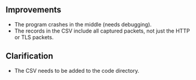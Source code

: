## Improvements

- The program crashes in the middle (needs debugging).
- The records in the CSV include all captured packets, not just the HTTP or TLS packets.

## Clarification

- The CSV needs to be added to the code directory.
